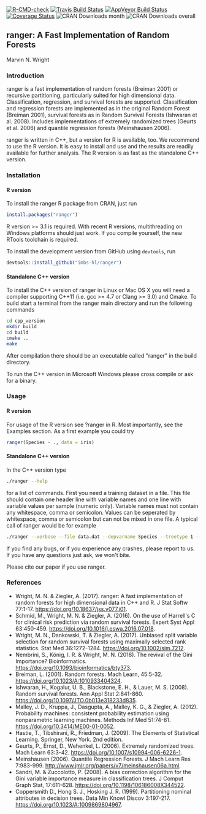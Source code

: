 [![R-CMD-check](https://github.com/imbs-hl/ranger/workflows/R-CMD-check/badge.svg)](https://github.com/imbs-hl/ranger/actions)
[![Travis Build Status](https://travis-ci.org/imbs-hl/ranger.svg?branch=master)](https://travis-ci.org/imbs-hl/ranger)
[![AppVeyor Build Status](https://ci.appveyor.com/api/projects/status/github/imbs-hl/ranger?branch=master&svg=true)](https://ci.appveyor.com/project/mnwright/ranger)
[![Coverage Status](https://coveralls.io/repos/github/imbs-hl/ranger/badge.svg?branch=master)](https://coveralls.io/github/imbs-hl/ranger?branch=master)
![CRAN Downloads month](http://cranlogs.r-pkg.org/badges/ranger?color=brightgreen)
![CRAN Downloads overall](http://cranlogs.r-pkg.org/badges/grand-total/ranger?color=brightgreen)
## ranger: A Fast Implementation of Random Forests
Marvin N. Wright

### Introduction
ranger is a fast implementation of random forests (Breiman 2001) or recursive partitioning, particularly suited for high dimensional data. Classification, regression, and survival forests are supported. Classification and regression forests are implemented as in the original Random Forest (Breiman 2001), survival forests as in Random Survival Forests (Ishwaran et al. 2008). Includes implementations of extremely randomized trees (Geurts et al. 2006) and quantile regression forests (Meinshausen 2006).

ranger is written in C++, but a version for R is available, too. We recommend to use the R version. It is easy to install and use and the results are readily available for further analysis. The R version is as fast as the standalone C++ version.

### Installation
#### R version
To install the ranger R package from CRAN, just run

```R
install.packages("ranger")
```

R version >= 3.1 is required. With recent R versions, multithreading on Windows platforms should just work. If you compile yourself, the new RTools toolchain is required.

To install the development version from GitHub using `devtools`, run

```R
devtools::install_github("imbs-hl/ranger")
```

#### Standalone C++ version
To install the C++ version of ranger in Linux or Mac OS X you will need a compiler supporting C++11 (i.e. gcc >= 4.7 or Clang >= 3.0) and Cmake. To build start a terminal from the ranger main directory and run the following commands

```bash
cd cpp_version
mkdir build
cd build
cmake ..
make
```

After compilation there should be an executable called "ranger" in the build directory. 

To run the C++ version in Microsoft Windows please cross compile or ask for a binary.

### Usage
#### R version
For usage of the R version see ?ranger in R. Most importantly, see the Examples section. As a first example you could try 

```R  
ranger(Species ~ ., data = iris)
```

#### Standalone C++ version
In the C++ version type 

```bash
./ranger --help 
```

for a list of commands. First you need a training dataset in a file. This file should contain one header line with variable names and one line with variable values per sample (numeric only). Variable names must not contain any whitespace, comma or semicolon. Values can be seperated by whitespace, comma or semicolon but can not be mixed in one file. A typical call of ranger would be for example

```bash
./ranger --verbose --file data.dat --depvarname Species --treetype 1 --ntree 1000 --nthreads 4
```

If you find any bugs, or if you experience any crashes, please report to us. If you have any questions just ask, we won't bite. 

Please cite our paper if you use ranger.

### References
* Wright, M. N. & Ziegler, A. (2017). ranger: A fast implementation of random forests for high dimensional data in C++ and R. J Stat Softw 77:1-17. https://doi.org/10.18637/jss.v077.i01.
* Schmid, M., Wright, M. N. & Ziegler, A. (2016). On the use of Harrell's C for clinical risk prediction via random survival forests. Expert Syst Appl 63:450-459. https://doi.org/10.1016/j.eswa.2016.07.018.
* Wright, M. N., Dankowski, T. & Ziegler, A. (2017). Unbiased split variable selection for random survival forests using maximally selected rank statistics. Stat Med 36:1272-1284. https://doi.org/10.1002/sim.7212.
* Nembrini, S., König, I. R. & Wright, M. N. (2018). The revival of the Gini Importance? Bioinformatics. https://doi.org/10.1093/bioinformatics/bty373.
* Breiman, L. (2001). Random forests. Mach Learn, 45:5-32. https://doi.org/10.1023/A:1010933404324.
* Ishwaran, H., Kogalur, U. B., Blackstone, E. H., & Lauer, M. S. (2008). Random survival forests. Ann Appl Stat 2:841-860. https://doi.org/10.1097/JTO.0b013e318233d835.
* Malley, J. D., Kruppa, J., Dasgupta, A., Malley, K. G., & Ziegler, A. (2012). Probability machines: consistent probability estimation using nonparametric learning machines. Methods Inf Med 51:74-81. https://doi.org/10.3414/ME00-01-0052.
* Hastie, T., Tibshirani, R., Friedman, J. (2009). The Elements of Statistical Learning. Springer, New York. 2nd edition.
* Geurts, P., Ernst, D., Wehenkel, L. (2006). Extremely randomized trees. Mach Learn 63:3-42. https://doi.org/10.1007/s10994-006-6226-1.
* Meinshausen (2006). Quantile Regression Forests. J Mach Learn Res 7:983-999. http://www.jmlr.org/papers/v7/meinshausen06a.html.
* Sandri, M. & Zuccolotto, P. (2008). A bias correction algorithm for the Gini variable importance measure in classification trees. J Comput Graph Stat, 17:611-628. https://doi.org/10.1198/106186008X344522.
* Coppersmith D., Hong S. J., Hosking J. R. (1999). Partitioning nominal attributes in decision trees. Data Min Knowl Discov 3:197-217. https://doi.org/10.1023/A:1009869804967.
